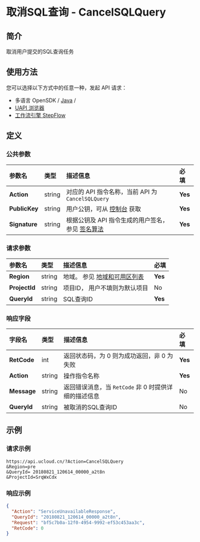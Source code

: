 # 取消SQL查询 - CancelSQLQuery

## 简介

取消用户提交的SQL查询任务






## 使用方法

您可以选择以下方式中的任意一种，发起 API 请求：
- 多语言 OpenSDK / [Java](https://github.com/ucloud/ucloud-sdk-java) /
- [UAPI 浏览器](https://console.ucloud.cn/uapi/detail?id=CancelSQLQuery)
- [工作流引擎 StepFlow](https://console.ucloud.cn/stepflow/manage/)


## 定义

### 公共参数

| 参数名 | 类型 | 描述信息 | 必填 |
|:---|:---|:---|:---|
| **Action**     | string  | 对应的 API 指令名称，当前 API 为 `CancelSQLQuery`                        | **Yes** |
| **PublicKey**  | string  | 用户公钥，可从 [控制台](https://console.ucloud.cn/uapi/apikey) 获取                                             | **Yes** |
| **Signature**  | string  | 根据公钥及 API 指令生成的用户签名，参见 [签名算法](api/summary/signature.md)  | **Yes** |

### 请求参数

| 参数名 | 类型 | 描述信息 | 必填 |
|:---|:---|:---|:---|
| **Region** | string | 地域。 参见 [地域和可用区列表](api/summary/regionlist) |**Yes**|
| **ProjectId** | string | 项目ID， 用户不填则为默认项目 |No|
| **QueryId** | string | SQL查询ID |**Yes**|

### 响应字段

| 字段名 | 类型 | 描述信息 | 必填 |
|:---|:---|:---|:---|
| **RetCode** | int | 返回状态码，为 0 则为成功返回，非 0 为失败 |**Yes**|
| **Action** | string | 操作指令名称 |**Yes**|
| **Message** | string | 返回错误消息，当 `RetCode` 非 0 时提供详细的描述信息 |No|
| **QueryId** | string | 被取消的SQL查询ID |No|




## 示例

### 请求示例
    
```
https://api.ucloud.cn/?Action=CancelSQLQuery
&Region=pre
&QueryId= 20180821_120614_00000_a2t8n
&ProjectId=SrqWxCdx
```

### 响应示例
    
```json
{
  "Action": "ServiceUnavailableResponse",
  "QueryId": "20180821_120614_00000_a2t8n",
  "Request": "bf5c7b0a-12f0-4954-9992-ef53c453aa3c",
  "RetCode": 0
}
```





